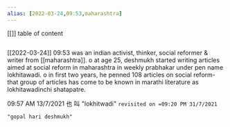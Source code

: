 ```yaml
---
alias: [2022-03-24,09:53,maharashtra]
---
```

[[]]
table of content
```toc
```

[[2022-03-24]] 09:53
was an indian activist, thinker, social reformer & writer from [[maharashtra]].
o at age 25, deshmukh started writing articles aimed at social reform in maharashtra in weekly prabhakar under pen name lokhitawadi.
o in first two years, he penned 108 articles on social reform- that group of articles has come to be known in marathi literature as 
lokhitawadinchi shatapatre.

09:57 AM 13/7/2021
	也 叫 "lokhitwadi" `revisited on =09:20 PM 31/7/2021`
```query
"gopal hari deshmukh"
```